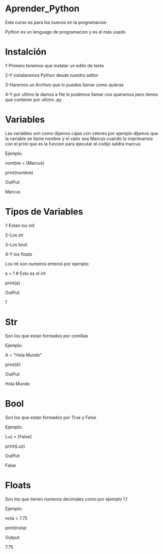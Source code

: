 # Aprender_Python
Este curso es para los nuevos en la programacion

Python es un lenguage de programacion y es el más usado 

# Instalción
1-Primero tenemos que instalar un edito de texto

2-Y instalaremos Python desde nuestro editor

3-Haremos un Archivo que lo puedes llamar como quieras

4-Y por ultimo le damos a file le podemos llamar coo queramos pero tienes que contener por ultimo .py

# Variables

Las variables son como dijamos cajas con valores por ejemplo dijamos que la variable se llame
nombre y el valor sea Marcus
cuando lo imprimamos con el print que es la funcion para ejecutar el codijo saldra marcus

Ejemplo:

nombre = (Marcus)

print(nombre)

OutPut:

Marcus

# Tipos de Variables

1-Estan los init

2-Los str

3-Los bool

4-Y los floats  

Los int son numeros enteros por ejemplo:

a = 1 # Esto es el int

print(a)

OutPut:

1

#  Str

Son los que estan formados por comillas

Ejemplo:

A = "Hola Mundo"

print(A)

OutPut:

Hola Mundo

# Bool

Son los que estan formados por True y False

Ejemplo:

Luz = [False]

print(Luz)

OutPut:

False

# Floats

Son los que tienen numeros decimales como por ejemplo 1.1

Ejemplo:

nota = 7.75

print(nota)

Output:

7.75

